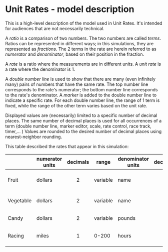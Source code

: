 # Unit Rates - model description

This is a high-level description of the model used in Unit Rates. It's intended for audiences
that are not necessarily technical.

A *ratio* is a comparison of two numbers. The two numbers are called *terms*. Ratios can be represented in different 
ways; in this simulations, they are represented as *fractions*.  The 2 terms in the rate are herein referred to as 
*numerator* and *denominator*, based on their position in the fraction. 

A *rate* is a ratio where the measurements are in different units. A *unit rate* is a rate where the denominator is 1.

A *double number line* is used to show that there are many (even infinitely many) pairs of numbers that have
the same rate.  The top number line corresponds to the rate's numerator; the bottom number line corresponds to
the rate's denominator.  A *marker* is added to the double number line to indicate a specific rate. For each double 
number line, the range of 1 term is fixed, while the range of the other term varies based on the unit rate.
 
Displayed values are (necessarily) limited to a specific number of decimal places. The same number of decimal places
is used for all occurrences of a term (double number line, marker editor, scale, rate control, race track, timer,... )
Values are rounded to the desired number of decimal places using nearest-neighbor rounding.  

This table described the rates that appear in this simulation:

|           | numerator units | decimals | range | denominator units |  decimals | range  | example |
| --------- | --------------- |:------------------:| ------------------ | ------------------ |:------------------:| ------------------ | ----- |
| Fruit     | dollars  | 2 | variable | name | 2 | 0-16 | $5.00 / 2 Apples |
| Vegetable | dollars  | 2 | variable | name | 2 | 0-16 | $3.25 / 10 Carrots |
| Candy     | dollars  | 2 | variable | pounds | 2 | 0-1.6 | $1.25 / 1 pound |
| Racing    | miles | 1 | 0-200    | hours | 2 | variable  | 100 miles / 3 hours |

